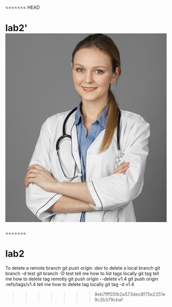 <<<<<<< HEAD
# lab2'![image](images/1.jpg)
=======
# lab2
 To delete a remote branch 
        git push origin :dev
 to delete a local branch 
         git branch -d test
         git branch -D test
  tell me how to list tags locally 
         git tag
   tell me how to delete tag remotly 
         git  push origin  --delete v1.4
         git  push origin :refs/tags/v1.4
 tell me how to delete tag locally 
         git tag -d v1.4
>>>>>>> 9eb7fff55fb2a573dec8f75e2251e9c2b379cbaf
